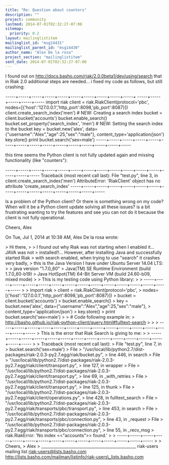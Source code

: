 ```yaml
---
title: "Re: Question about counters"
description: ""
project: community
lastmod: 2014-07-01T02:32:27-07:00
sitemap:
  priority: 0.2
layout: mailinglistitem
mailinglist_id: "msg14431"
mailinglist_parent_id: "msg14430"
author_name: "Alex De la rosa"
project_section: "mailinglistitem"
sent_date: 2014-07-01T02:32:27-07:00
---
```



I found out on http://docs.basho.com/riak/2.0.0beta1/dev/using/search that
in Riak 2.0 additional steps are needed... i fixed my code as follows, but
still crashing:

-----+-----+-----+-----+-----+-----+-----+-----+-----+-----+
-----+-----+-----+-----+-----
import riak
client = riak.RiakClient(protocol='pbc',
nodes=[{'host':'127.0.0.1','http\_port':8098,'pb\_port':8087}])
client.create\_search\_index('men') # NEW: Creating a search index
bucket = client.bucket('accounts')
bucket.enable\_search()
bucket.set\_property('search\_index', 'men') # NEW: Setting the search index
to the bucket
key = bucket.new('alex', data={"username":"Alex","age":25,"sex":"male"},
content\_type='application/json')
key.store()
print bucket.search('sex=male')
-----+-----+-----+-----+-----+-----+-----+-----+-----+-----+-----+-----+-----+-----+-----

this time seems the Python client is not fully updated again and missing
functionality (like "counters"):

-----+-----+-----+-----+-----+-----+-----+-----+-----+-----+-----+-----+-----+-----+-----
Traceback (most recent call last):
 File "test.py", line 3, in 
 client.create\_search\_index('men')
AttributeError: 'RiakClient' object has no attribute 'create\_search\_index'
-----+-----+-----+-----+-----+-----+-----+-----+-----+-----+-----+-----+-----+-----+-----

Is a problem of the Python client? Or there is something wrong on my code?
When will it be a Python client update solving all these issues? is a bit
frustrating wanting to try the features and see you can not do it because
the client is not fully operational.

Cheers,
Alex

On Tue, Jul 1, 2014 at 10:38 AM, Alex De la rosa 
wrote:

&gt; Hi there,
&gt;
&gt; I found out why Riak was not starting when I enabled it... JAVA was not
&gt; installed!!... However, after installing Java and successfully started Riak
&gt; with search enabled, when trying to use "search" it crashes very badly,
&gt; this is the Java Version I have under Ubuntu Server 14.04 LTS:
&gt;
&gt; java version "1.7.0\_60"
&gt; Java(TM) SE Runtime Environment (build 1.7.0\_60-b19)
&gt; Java HotSpot(TM) 64-Bit Server VM (build 24.60-b09, mixed mode)
&gt;
&gt; This is my testing code using Python library:
&gt;
&gt; -----+-----+-----+-----+-----+-----+-----+-----+-----+-----+-----+-----+-----+-----+-----
&gt;
&gt; import riak
&gt; client = riak.RiakClient(protocol='pbc',
&gt; nodes=[{'host':'127.0.0.1','http\_port':8098,'pb\_port':8087}])
&gt; bucket = client.bucket('accounts')
&gt; bucket.enable\_search()
&gt; key = bucket.new('alex', data={"username":"Alex","age":25,"sex":"male"},
&gt; content\_type='application/json')
&gt; key.store()
&gt; print bucket.search('sex=male')
&gt;
&gt; # Code following example in:
&gt; http://basho.github.io/riak-python-client/query.html#fulltext-search
&gt;
&gt;
&gt; -----+-----+-----+-----+-----+-----+-----+-----+-----+-----+-----+-----+-----+-----+-----
&gt; This is the error that Riak Search is giving to me:
&gt;
&gt; -----+-----+-----+-----+-----+-----+-----+-----+-----+-----+-----+-----+-----+-----+-----
&gt;
&gt; Traceback (most recent call last):
&gt; File "test.py", line 7, in 
&gt; bucket.search('sex=male')
&gt; File
&gt; "/usr/local/lib/python2.7/dist-packages/riak-2.0.3-py2.7.egg/riak/bucket.py",
&gt; line 446, in search
&gt; File
&gt; "/usr/local/lib/python2.7/dist-packages/riak-2.0.3-py2.7.egg/riak/client/transport.py",
&gt; line 127, in wrapper
&gt; File
&gt; "/usr/local/lib/python2.7/dist-packages/riak-2.0.3-py2.7.egg/riak/client/transport.py",
&gt; line 69, in \_with\_retries
&gt; File
&gt; "/usr/local/lib/python2.7/dist-packages/riak-2.0.3-py2.7.egg/riak/client/transport.py",
&gt; line 125, in thunk
&gt; File
&gt; "/usr/local/lib/python2.7/dist-packages/riak-2.0.3-py2.7.egg/riak/client/operations.py",
&gt; line 428, in fulltext\_search
&gt; File
&gt; "/usr/local/lib/python2.7/dist-packages/riak-2.0.3-py2.7.egg/riak/transports/pbc/transport.py",
&gt; line 453, in search
&gt; File
&gt; "/usr/local/lib/python2.7/dist-packages/riak-2.0.3-py2.7.egg/riak/transports/pbc/connection.py",
&gt; line 43, in \_request
&gt; File
&gt; "/usr/local/lib/python2.7/dist-packages/riak-2.0.3-py2.7.egg/riak/transports/pbc/connection.py",
&gt; line 55, in \_recv\_msg
&gt; riak.RiakError: 'No index &lt;&lt;"accounts"&gt;&gt; found.'
&gt;
&gt; -----+-----+-----+-----+-----+-----+-----+-----+-----+-----+-----+-----+-----+-----+-----
&gt;
&gt; Cheers,
&gt; Alex
&gt;
\_\_\_\_\_\_\_\_\_\_\_\_\_\_\_\_\_\_\_\_\_\_\_\_\_\_\_\_\_\_\_\_\_\_\_\_\_\_\_\_\_\_\_\_\_\_\_
riak-users mailing list
riak-users@lists.basho.com
http://lists.basho.com/mailman/listinfo/riak-users\_lists.basho.com

